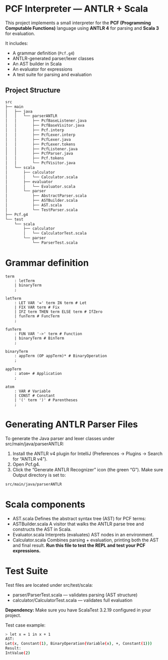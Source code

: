 # PCF Interpreter — ANTLR + Scala

This project implements a small interpreter for the **PCF (Programming Computable Functions)** language using **ANTLR 4** for parsing and **Scala 3** for evaluation.

It includes:
- A grammar definition (`Pcf.g4`)
- ANTLR-generated parser/lexer classes
- An AST builder in Scala
- An evaluator for expressions
- A test suite for parsing and evaluation

## Project Structure

```sh
src
├── main
│   ├── java
│   │   └── parserANTLR
│   │       ├── PcfBaseListener.java
│   │       ├── PcfBaseVisitor.java
│   │       ├── Pcf.interp
│   │       ├── PcfLexer.interp
│   │       ├── PcfLexer.java
│   │       ├── PcfLexer.tokens
│   │       ├── PcfListener.java
│   │       ├── PcfParser.java
│   │       ├── Pcf.tokens
│   │       └── PcfVisitor.java
│   └── scala
│       ├── calculator
│       │   └── Calculator.scala
│       ├── evaluator
│       │   └── Evaluator.scala
│       └── parser
│           ├── AbstractParser.scala
│           ├── ASTBuilder.scala
│           ├── AST.scala
│           └── TestParser.scala
├── Pcf.g4
└── test
    └── scala
        ├── calculator
        │   └── CalculatorTest.scala
        └── parser
            └── ParserTest.scala
```

# Grammar definition


```antlr
term
    : letTerm
    | binaryTerm
    ;

letTerm
    : LET VAR '=' term IN term # Let
    | FIX VAR term # Fix
    | IFZ term THEN term ELSE term # IfZero
    | funTerm # FuncTerm
    ;

funTerm
    : FUN VAR '->' term # Function
    | binaryTerm # BinTerm
    ;

binaryTerm
    : appTerm (OP appTerm)* # BinaryOperation
    ;

appTerm
    : atom+ # Application
    ;

atom
    : VAR # Variable
    | CONST # Constant
    | '(' term ')' # Parentheses
    ;
```

# Generating ANTLR Parser Files

To generate the Java parser and lexer classes under src/main/java/parserANTLR:

1. Install the ANTLR v4 plugin for IntelliJ (Preferences → Plugins → Search for “ANTLR v4”).
2. Open Pcf.g4.
3. Click the “Generate ANTLR Recognizer” icon (the green “G”).
Make sure Output directory is set to:

```sh
src/main/java/parserANTLR
```

# Scala components

* AST.scala
  Defines the abstract syntax tree (AST) for PCF terms:
* ASTBuilder.scala
  A visitor that walks the ANTLR parse tree and constructs the AST in Scala.
* Evaluator.scala
  Interprets (evaluates) AST nodes in an environment.
* Calculator.scala
  Combines parsing + evaluation, printing both the AST and final result.
  **Run this file to test the REPL and test your PCF expressions.**

# Test Suite

Test files are located under src/test/scala:

* parser/ParserTest.scala — validates parsing (AST structure)
* calculator/CalculatorTest.scala — validates full evaluation

**Dependency:** Make sure you have ScalaTest 3.2.19 configured in your project.

Test case example:

```sh
> let x = 1 in x + 1
AST:
Let(x, Constant(1), BinaryOperation(Variable(x), +, Constant(1)))
Result:
IntValue(2)
```